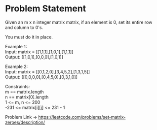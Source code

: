 # Problem Statement
Given an m x n integer matrix matrix, if an element is 0, set its entire row and column to 0's.

You must do it in place.

Example 1:   
Input: matrix = [[1,1,1],[1,0,1],[1,1,1]]   
Output: [[1,0,1],[0,0,0],[1,0,1]]

Example 2:   
Input: matrix = [[0,1,2,0],[3,4,5,2],[1,3,1,5]]   
Output: [[0,0,0,0],[0,4,5,0],[0,3,1,0]]

Constraints:   
m == matrix.length   
n == matrix[0].length   
1 <= m, n <= 200   
-231 <= matrix[i][j] <= 231 - 1

Problem Link -> https://leetcode.com/problems/set-matrix-zeroes/description/
